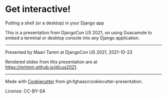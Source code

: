 # Get interactive! 
Putting a shell (or a desktop) in your Django app

This is a presentation from DjangoCon US 2021, on using Guacamole to embed a terminal or desktop console into any Django application.

* * *

Presented by Maari Tamm at DjangoCon US 2021, 2021-10-23

Rendered slides from this presentation are at <https://mrtmm.github.io/djcus2021>.

* * *

Made with [Cookiecutter](https://cookiecutter.readthedocs.io/) from gh:fghaas/cookiecutter-presentation.

License: CC-BY-SA
